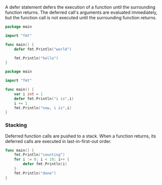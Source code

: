 
A defer statement defers the execution of a function until the surrounding function returns.
The deferred call's arguments are evaluated immediately, but the function call is not executed until the surrounding function returns.

```go
package main

import "fmt"

func main() {
	defer fmt.Println("world")

	fmt.Println("hello")
}
```

```go
package main

import "fmt"

func main() {
    var i int = 1
	defer fmt.Println("i is",i)
	i += 1
	fmt.Println("now, i is",i)
}
```

### Stacking 

Deferred function calls are pushed to a stack. When a function returns, its deferred calls are executed in last-in-first-out order.

```go
func main() {
	fmt.Println("counting")
	for i := 0; i < 10; i++ {
		defer fmt.Println(i)
	}
	fmt.Println("done")
}
```

